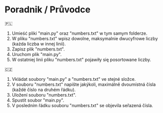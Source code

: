 # Poradnik / Průvodce

🇵🇱
1. Umieść pliki "main.py" oraz "numbers.txt" w tym samym folderze.
2. W pliku "numbers.txt" wpisz dowolne, maksymalnie dwucyfrowe liczby (każda liczba w innej linii).
3. Zapisz plik "numbers.txt".
4. Uruchom plik "main.py".
5. W ostatniej linii pliku "numbers.txt" pojawiły się posortowane liczby.

🇨🇿
1. Vkládat soubory "main.py" a "numbers.txt" ve stejné složce.
2. V souboru "numbers.txt" napište jakýkoli, maximálně dvoumístná čísla (každé číslo na druhém řádku).
3. Uložení souboru "numbers.txt".
4. Spustit soubor "main.py".
5. V posledním řádku souboru "numbers.txt" se objevila seřazená čísla.



 
